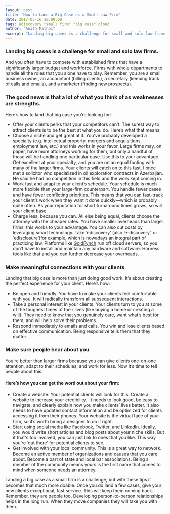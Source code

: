 ```yaml
---
layout: post
title: "How to Land a Big Case as a Small Law Firm"
date: 2017-05-16 10:00:00
tags: ediscovery "small firm" "big case" cloud
author: "Anith Mathai"
excerpt: "Landing big cases is a challenge for small and solo law firms. Here are some useful tips on how to get your next big client."
---
```


### Landing big cases is a challenge for small and solo law firms. 

And you often have to compete with established firms that have a significantly larger budget and workforce. Firms with whole departments to handle all the roles that you alone have to play. Remember, you are a small business owner, an accountant (billing clients), a secretary (keeping track of calls and emails), and a marketer (finding new prospects). 

### The good news is that a lot of what you think of as weaknesses are strengths. 
Here’s how to land that big case you’re looking for:

- Offer your clients perks that your competitors can’t: The surest way to attract clients is to be the best at what you do. Here’s what that means:  
- Choose a niche and get great at it. You’ve probably developed a specialty (e.g. intellectual property, mergers and acquisitions, employment law, etc.) and this works in your favor. Large firms may, on paper, have more attorneys working for them, but only a handful of those will be handling one particular case. Use this to your advantage. Get excellent at your specialty, and you are on an equal footing with many of the larger firms. Your clients will catch on to this fast. I once met a solicitor who specialized in oil exploration contracts in Azerbaijan. He said he had no competition in this field and the work kept coming in. 
- Work fast and adapt to your client’s schedule. Your schedule is much more flexible than your large-firm counterpart. You handle fewer cases and have fewer conflicting priorities. This means that you can fast-track your client’s work when they want it done quickly—which is probably quite often. As your reputation for short turnaround times grows, so will your client base.  
- Charge less, because you can. All else being equal, clients choose the attorney with the cheaper rates. You have smaller overheads than larger firms; this works to your advantage. You can also cut costs by leveraging smart technology. Take ‘ediscovery’ (also ‘e-discovery’, or ‘edisclosure’)for example, which is nowadays an integral part of practicing law. Platforms like [GoldFynch](https://goldfynch.com/) run off cloud servers, so you don’t have to install and maintain any hardware and software. Harness tools like that and you can further decrease your overheads.    

### Make meaningful connections with your clients
Landing that big case is more than just doing good work. It’s about creating the perfect experience for your client. Here’s how:

- Be open and friendly. You have to make your clients feel comfortable with you. It will radically transform all subsequent interactions.   
- Take a personal interest in your clients. Your clients turn to you at some of the toughest times of their lives (like buying a home or creating a will). They need to know that you genuinely care, want what’s best for them, and will help solve their problems.  
- Respond immediately to emails and calls. You win and lose clients based on effective communication. Being responsive tells them that they matter.   

### Make sure people hear about you 
You’re better than larger firms because you can give clients one-on-one attention, adapt to their schedules, and work for less. Now it’s time to tell people about this. 

#### Here’s how you can get the word out about your firm:

- Create a website. Your potential clients will look for this. Create a website to increase your credibility.  It needs to look good, be easy to navigate, and clearly explain how you make clients’ lives better. It also needs to have updated contact information and be optimized for clients accessing it from their phones. Your website is the virtual face of your firm, so it’s worth hiring a designer to do it right.  
- Start using social media like Facebook, Twitter, and LinkedIn. Ideally, you would write short articles and blog posts about your niche skills. But if that's too involved, you can just link to ones that you like. This way you’re ‘out there’ for potential clients to see.  
- Get involved with your local community. This is a great way to network. Become an active member of organizations and causes that you care about. Become a part of state and local bar associations. Being a member of the community means yours is the first name that comes to mind when someone needs an attorney.   
  
Landing a big case as a small firm is a challenge, but with these tips it becomes that much more doable. Once you do land a few cases, give your new clients exceptional, fast service. This will keep them coming back. Remember, they are people too. Developing person-to-person relationships helps in the long run. When they move companies they will take you with them.

